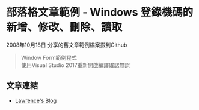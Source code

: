 # 部落格文章範例 - Windows 登錄機碼的 新增、修改、刪除、讀取 # 

2008年10月18日 分享的舊文章範例檔案搬到Github

> Window Form範例程式  
> 使用Visual Studio 2017重新開啟編譯確認無誤  

文章連結
-----------------
* [Lawrence's Blog](https://github.com/lawrence8358/Blog-Sample-CSharp-Registry) 